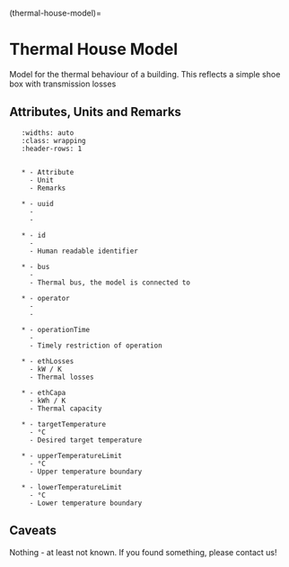 (thermal-house-model)=

# Thermal House Model

Model for the thermal behaviour of a building.
This reflects a simple shoe box with transmission losses

## Attributes, Units and Remarks

```{list-table}
   :widths: auto
   :class: wrapping
   :header-rows: 1


   * - Attribute
     - Unit
     - Remarks

   * - uuid
     -
     - 

   * - id
     -
     - Human readable identifier
     
   * - bus
     -
     - Thermal bus, the model is connected to

   * - operator
     -
     - 

   * - operationTime
     -
     - Timely restriction of operation

   * - ethLosses
     - kW / K
     - Thermal losses

   * - ethCapa
     - kWh / K
     - Thermal capacity

   * - targetTemperature
     - °C
     - Desired target temperature

   * - upperTemperatureLimit
     - °C
     - Upper temperature boundary

   * - lowerTemperatureLimit
     - °C
     - Lower temperature boundary

```

## Caveats

Nothing - at least not known.
If you found something, please contact us!
